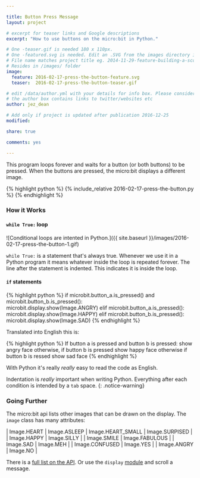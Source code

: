 ```yaml
---

title: Button Press Message
layout: project

# excerpt for teaser links and Google descriptions
excerpt: "How to use buttons on the micro:bit in Python."

# One -teaser.gif is needed 180 x 110px.
# One -featured.svg is needed. Edit an .SVG from the images directory in a text file and save it with the same name as your program file name.
# File name matches project title eg. 2014-11-29-feature-building-a-score-counter-teaser.png
# Resides in /images/ folder
image:
  feature: 2016-02-17-press-the-button-feature.svg
  teaser:  2016-02-17-press-the-button-teaser.gif

# edit /data/author.yml with your details for info box. Please consider attributing your contribution to inspire kids.
# the author box contains links to twitter/websites etc
author: jez_dean

# Add only if project is updated after publication 2016-12-25
modified:

share: true

comments: yes

---
```



This program loops forever and waits for a button (or both buttons) to be pressed. When the buttons are pressed, the micro:bit displays a different image.

{% highlight python %}
{% include_relative 2016-02-17-press-the-button.py %}
{% endhighlight %}


### How it Works

#### `while True:` loop

![Conditional loops are intented in Python.]({{ site.baseurl }}/images/2016-02-17-press-the-button-1.gif)

`while True:` is a statement that's always true. Whenever we use it in a Python program it means whatever inside the loop is repeated forever. The line after the statement is indented. This indicates it is inside the loop.  

#### `if` statements

{% highlight python %}
    if microbit.button_a.is_pressed() and microbit.button_b.is_pressed():   
        microbit.display.show(Image.ANGRY)
    elif microbit.button_a.is_pressed():
        microbit.display.show(Image.HAPPY)
    elif microbit.button_b.is_pressed():
        microbit.display.show(Image.SAD)
{% endhighlight %}
    
Translated into English this is:

{% highlight python %}
If button a is pressed and button b is pressed:
    show angry face
otherwise, if button b is pressed
    show happy face
otherwise if button b is ressed 
    show sad face
{% endhighlight %}

With Python it's really _really_ easy to read the code as English.
    
Indentation is _really_ important when writing Python. Everything after each condition is intended by a `tab` space.
{: .notice-warning}


### Going Further

The micro:bit api lists other images that can be drawn on the display. The `image` class has many attributes:

| Image.HEART | Image.ASLEEP 
| Image.HEART_SMALL | Image.SURPISED |
| Image.HAPPY | Image.SILLY |
| Image.SMILE | Image.FABULOUS |
| Image.SAD | Image.MEH |
| Image.CONFUSED | Image.YES |
| Image.ANGRY | Image.NO |

There is a [full list on the API](http://microbit-micropython.readthedocs.org/en/latest/image.html). Or use the `display` [module](http://microbit-micropython.readthedocs.org/en/latest/display.html) and scroll a message. 